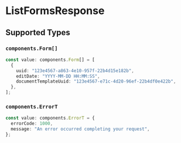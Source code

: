 # ListFormsResponse


## Supported Types

### `components.Form[]`

```typescript
const value: components.Form[] = [
  {
    uuid: "123e4567-a863-4e10-957f-22b4d15e182b",
    editDate: "YYYY-MM-DD HH:MM:SS",
    documentTemplateUuid: "123e4567-e71c-4d20-96ef-22b4df0e422b",
  },
];
```

### `components.ErrorT`

```typescript
const value: components.ErrorT = {
  errorCode: 1000,
  message: "An error occurred completing your request",
};
```

